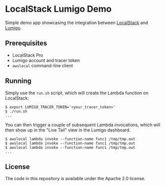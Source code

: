 # LocalStack Lumigo Demo

Simple demo app showcasing the integration between [LocalStack](https://localstack.cloud) and [Lumigo](https://lumigo.io/).

## Prerequisites

* LocalStack Pro
* Lumigo account and tracer token
* `awslocal` command-line client

## Running

Simply use the `run.sh` script, which will create the Lambda function on LocalStack:
```
$ export LUMIGO_TRACER_TOKEN='<your_tracer_token>'
$ ./run.sh
...
```

You can then trigger a couple of subsequent Lambda invocations, which will then show up in the "Live Tail" view in the Lumigo dashboard.
```
$ awslocal lambda invoke --function-name func1 /tmp/tmp.out
$ awslocal lambda invoke --function-name func1 /tmp/tmp.out
$ awslocal lambda invoke --function-name func1 /tmp/tmp.out
...
```

## License

The code in this repository is available under the Apache 2.0 license.
